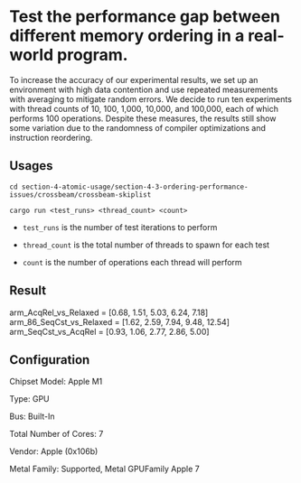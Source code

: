 # Test the performance gap between different memory ordering in a real-world program.

To increase the accuracy of our experimental results, we set up an environment with high data contention and use repeated measurements with averaging to mitigate random errors. We decide to run ten experiments with thread counts of 10, 100, 1,000, 10,000, and 100,000, each of which performs 100 operations. Despite these measures, the results still show some variation due to the randomness of compiler optimizations and instruction reordering.

## Usages

```cd section-4-atomic-usage/section-4-3-ordering-performance-issues/crossbeam/crossbeam-skiplist```

```cargo run <test_runs> <thread_count> <count>```

* `test_runs` is the number of test iterations to perform

* `thread_count` is the total number of threads to spawn for each test


* `count` is the number of operations each thread will perform


## Result

arm_AcqRel_vs_Relaxed = [0.68, 1.51, 5.03, 6.24, 7.18]
arm_86_SeqCst_vs_Relaxed = [1.62, 2.59, 7.94, 9.48, 12.54]
arm_SeqCst_vs_AcqRel = [0.93, 1.06, 2.77, 2.86, 5.00]


## Configuration

Chipset Model: Apple M1

Type: GPU

Bus: Built-In

Total Number of Cores: 7

Vendor: Apple (0x106b)

Metal Family: Supported, Metal GPUFamily Apple 7
